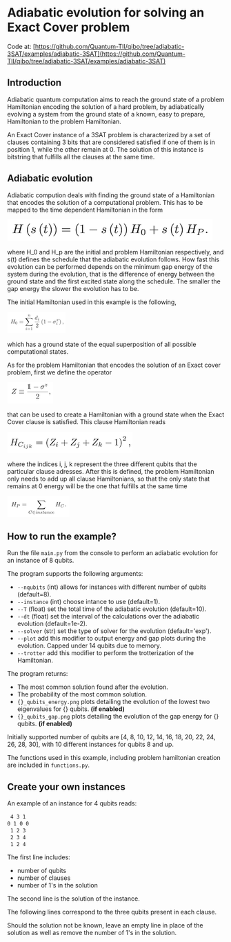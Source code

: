 # Adiabatic evolution for solving an Exact Cover problem

Code at: [https://github.com/Quantum-TII/qibo/tree/adiabatic-3SAT/examples/adiabatic-3SAT](https://github.com/Quantum-TII/qibo/tree/adiabatic-3SAT/examples/adiabatic-3SAT)

## Introduction

Adiabatic quantum computation aims to reach the ground state of a problem Hamiltonian encoding the solution of a hard problem, by adiabatically evolving a system from the ground state of a known, easy to prepare, Hamiltonian to the problem Hamiltonian.

An Exact Cover instance of a 3SAT problem is characterized by a set of clauses containing 3 bits that are considered satisfied if one of them is in position 1, while the other remain at 0. The solution of this instance is bitstring that fulfills all the clauses at the same time.

## Adiabatic evolution

Adiabatic compution deals with finding the ground state of a Hamiltonian that encodes the solution of a computational problem. This has to be mapped to the time dependent Hamiltonian in the form

![hamiltonian](images/H.png)

where H_0 and H_p are the initial and problem Hamiltonian respectively, and s(t) defines the schedule that the adiabatic evolution follows. How fast this evolution can be performed depends on the minimum gap energy of the system during the evolution, that is the difference of energy between the ground state and the first excited state along the schedule. The smaller the gap energy the slower the evolution has to be.

The initial Hamiltonian used in this example is the following, 

![initial-hamiltonian](images/h0.png)

which has a ground state of the equal superposition of all possible computational states.

As for the problem Hamiltonian that encodes the solution of an Exact cover problem, first we define the operator

![z-operator](images/z-matrix.png)

that can be used to create a Hamiltonian with a ground state when the Exact Cover clause is satisfied. This clause Hamiltonian reads

![clause-hamiltonian](images/hc.png)

where the indices i, j, k represent the three different qubits that the particular clause adresses. After this is defined, the problem Hamiltonian only needs to add up all clause Hamiltonians, so that the only state that remains at 0 energy will be the one that fulfills at the same time

![problem-hamiltonain](images/hp.png)


## How to run the example?

Run the file `main.py` from the console to perform an adiabatic evolution for an instance of 8 qubits.

The program supports the following arguments:

- `--nqubits` (int) allows for instances with different number of qubits (default=8).
- `--instance` (int) choose intance to use (default=1).
- `--T` (float) set the total time of the adiabatic evolution (default=10).
- `--dt` (float) set the interval of the calculations over the adiabatic evolution (default=1e-2).
- `--solver` (str) set the type of solver for the evolution (default='exp').
- `--plot` add this modifier to output energy and gap plots during the evolution. Capped under 14 qubits due to memory.
- `--trotter` add this modifier to perform the trotterization of the Hamiltonian.

The program returns:

- The most common solution found after the evolution.
- The probability of the most common solution.
- `{}_qubits_energy.png` plots detailing the evolution of the lowest two eigenvalues for {} qubits. **(if enabled)**
- `{}_qubits_gap.png` plots detailing the evolution of the gap energy for {} qubits. **(if enabled)**

Initially supported number of qubits are [4, 8, 10, 12, 14, 16, 18, 20, 22, 24, 26, 28, 30], with 10 different instances for qubits 8 and up.

The functions used in this example, including problem hamiltonian creation are included in `functions.py`.

## Create your own instances

An example of an instance for 4 qubits reads:

```text
 4 3 1
0 1 0 0
 1 2 3
 2 3 4
 1 2 4
```

The first line includes:
- number of qubits
- number of clauses
- number of 1's in the solution

The second line is the solution of the instance.

The following lines correspond to the three qubits present in each clause.

Should the solution not be known, leave an empty line in place of the solution as well as remove the number of 1's in the solution.

